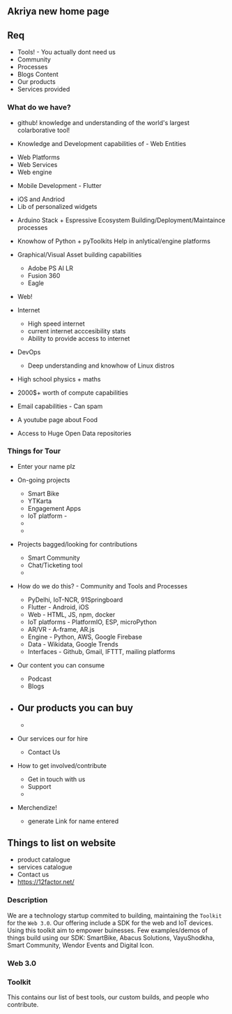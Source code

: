 ## Akriya new home page

## Req
* Tools! - You actually dont need us
* Community
* Processes
* Blogs Content
* Our products
* Services provided



### What do we have?
* github!
knowledge and understanding of the world's largest colarborative tool!

* Knowledge and Development capabilities of - Web Entities
- Web Platforms
- Web Services
- Web engine

* Mobile Development - Flutter
- iOS and Andriod
- Lib of personalized widgets

* Arduino Stack + Espressive Ecosystem
    Building/Deployment/Maintaince processes

* Knowhow of Python + pyToolkits
    Help in anlytical/engine platforms

* Graphical/Visual Asset building capabilities
    * Adobe PS AI LR 
    * Fusion 360
    * Eagle

* Web!

* Internet
    - High speed internet
    - current internet acccesibility stats
    - Ability to provide access to internet

* DevOps
    - Deep understanding and knowhow of Linux distros

* High school physics + maths

* 2000$+ worth of compute capabilities

* Email capabilities - Can spam

* A youtube page about Food

* Access to Huge Open Data repositories


### Things for Tour
* Enter your name plz

* On-going projects
    - Smart Bike
    - YTKarta
    - Engagement Apps
    - IoT platform - 
    - 
    -

* Projects bagged/looking for contributions
    - Smart Community
    - Chat/Ticketing tool
    - 

* How do we do this? - Community and Tools and Processes
    - PyDelhi,  IoT-NCR, 91Springboard
    - Flutter - Android, iOS
    - Web - HTML, JS, npm, docker
    - IoT platforms - PlatformIO, ESP, microPython
    - AR/VR - A-frame, AR.js
    - Engine - Python, AWS, Google Firebase
    - Data - Wikidata, Google Trends
    - Interfaces - Github, Gmail, IFTTT, mailing platforms

* Our content you can consume
    - Podcast
    - Blogs

* Our products you can buy
    - 
    - 

* Our services our for hire
    - Contact Us

* How to get involved/contribute
    - Get in touch with us
    - Support
    - 

* Merchendize!
    - generate Link for name entered


## Things to list on website
* product catalogue
* services catalogue
* Contact us
* https://12factor.net/


### Description
We are a technology startup commited to building, maintaining the `Toolkit` for the `Web 3.0`. Our offering include a SDK for the web and IoT devices. Using this toolkit aim to empower buinesses.
Few examples/demos of things build using our SDK: SmartBike, Abacus Solutions, VayuShodkha, Smart Community, Wendor Events and Digital Icon.


### Web 3.0


### Toolkit
This contains our list of best tools, our custom builds, and people who contribute.


#### 
